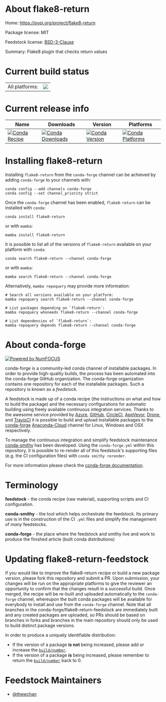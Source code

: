 About flake8-return
===================

Home: https://pypi.org/project/flake8-return

Package license: MIT

Feedstock license: [BSD-3-Clause](https://github.com/conda-forge/flake8-return-feedstock/blob/main/LICENSE.txt)

Summary: Flake8 plugin that checks return values

Current build status
====================


<table><tr><td>All platforms:</td>
    <td>
      <a href="https://dev.azure.com/conda-forge/feedstock-builds/_build/latest?definitionId=12505&branchName=main">
        <img src="https://dev.azure.com/conda-forge/feedstock-builds/_apis/build/status/flake8-return-feedstock?branchName=main">
      </a>
    </td>
  </tr>
</table>

Current release info
====================

| Name | Downloads | Version | Platforms |
| --- | --- | --- | --- |
| [![Conda Recipe](https://img.shields.io/badge/recipe-flake8--return-green.svg)](https://anaconda.org/conda-forge/flake8-return) | [![Conda Downloads](https://img.shields.io/conda/dn/conda-forge/flake8-return.svg)](https://anaconda.org/conda-forge/flake8-return) | [![Conda Version](https://img.shields.io/conda/vn/conda-forge/flake8-return.svg)](https://anaconda.org/conda-forge/flake8-return) | [![Conda Platforms](https://img.shields.io/conda/pn/conda-forge/flake8-return.svg)](https://anaconda.org/conda-forge/flake8-return) |

Installing flake8-return
========================

Installing `flake8-return` from the `conda-forge` channel can be achieved by adding `conda-forge` to your channels with:

```
conda config --add channels conda-forge
conda config --set channel_priority strict
```

Once the `conda-forge` channel has been enabled, `flake8-return` can be installed with `conda`:

```
conda install flake8-return
```

or with `mamba`:

```
mamba install flake8-return
```

It is possible to list all of the versions of `flake8-return` available on your platform with `conda`:

```
conda search flake8-return --channel conda-forge
```

or with `mamba`:

```
mamba search flake8-return --channel conda-forge
```

Alternatively, `mamba repoquery` may provide more information:

```
# Search all versions available on your platform:
mamba repoquery search flake8-return --channel conda-forge

# List packages depending on `flake8-return`:
mamba repoquery whoneeds flake8-return --channel conda-forge

# List dependencies of `flake8-return`:
mamba repoquery depends flake8-return --channel conda-forge
```


About conda-forge
=================

[![Powered by
NumFOCUS](https://img.shields.io/badge/powered%20by-NumFOCUS-orange.svg?style=flat&colorA=E1523D&colorB=007D8A)](https://numfocus.org)

conda-forge is a community-led conda channel of installable packages.
In order to provide high-quality builds, the process has been automated into the
conda-forge GitHub organization. The conda-forge organization contains one repository
for each of the installable packages. Such a repository is known as a *feedstock*.

A feedstock is made up of a conda recipe (the instructions on what and how to build
the package) and the necessary configurations for automatic building using freely
available continuous integration services. Thanks to the awesome service provided by
[Azure](https://azure.microsoft.com/en-us/services/devops/), [GitHub](https://github.com/),
[CircleCI](https://circleci.com/), [AppVeyor](https://www.appveyor.com/),
[Drone](https://cloud.drone.io/welcome), and [TravisCI](https://travis-ci.com/)
it is possible to build and upload installable packages to the
[conda-forge](https://anaconda.org/conda-forge) [Anaconda-Cloud](https://anaconda.org/)
channel for Linux, Windows and OSX respectively.

To manage the continuous integration and simplify feedstock maintenance
[conda-smithy](https://github.com/conda-forge/conda-smithy) has been developed.
Using the ``conda-forge.yml`` within this repository, it is possible to re-render all of
this feedstock's supporting files (e.g. the CI configuration files) with ``conda smithy rerender``.

For more information please check the [conda-forge documentation](https://conda-forge.org/docs/).

Terminology
===========

**feedstock** - the conda recipe (raw material), supporting scripts and CI configuration.

**conda-smithy** - the tool which helps orchestrate the feedstock.
                   Its primary use is in the construction of the CI ``.yml`` files
                   and simplify the management of *many* feedstocks.

**conda-forge** - the place where the feedstock and smithy live and work to
                  produce the finished article (built conda distributions)


Updating flake8-return-feedstock
================================

If you would like to improve the flake8-return recipe or build a new
package version, please fork this repository and submit a PR. Upon submission,
your changes will be run on the appropriate platforms to give the reviewer an
opportunity to confirm that the changes result in a successful build. Once
merged, the recipe will be re-built and uploaded automatically to the
`conda-forge` channel, whereupon the built conda packages will be available for
everybody to install and use from the `conda-forge` channel.
Note that all branches in the conda-forge/flake8-return-feedstock are
immediately built and any created packages are uploaded, so PRs should be based
on branches in forks and branches in the main repository should only be used to
build distinct package versions.

In order to produce a uniquely identifiable distribution:
 * If the version of a package **is not** being increased, please add or increase
   the [``build/number``](https://docs.conda.io/projects/conda-build/en/latest/resources/define-metadata.html#build-number-and-string).
 * If the version of a package **is** being increased, please remember to return
   the [``build/number``](https://docs.conda.io/projects/conda-build/en/latest/resources/define-metadata.html#build-number-and-string)
   back to 0.

Feedstock Maintainers
=====================

* [@thewchan](https://github.com/thewchan/)

